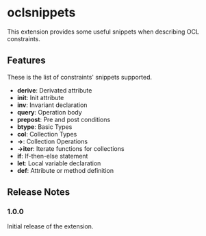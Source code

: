 # oclsnippets

This extension provides some useful snippets when describing OCL constraints.

## Features

These is the list of constraints' snippets supported.

- **derive**: Derivated attribute
- **init**: Init attribute
- **inv**: Invariant declaration
- **query**: Operation body
- **prepost**: Pre and post conditions
- **btype**: Basic Types
- **col**: Collection Types
- **->**: Collection Operations
- **->iter**: Iterate functions for collections
- **if**: If-then-else statement
- **let**: Local variable declaration
- **def**: Attribute or method definition

## Release Notes

### 1.0.0

Initial release of the extension.
